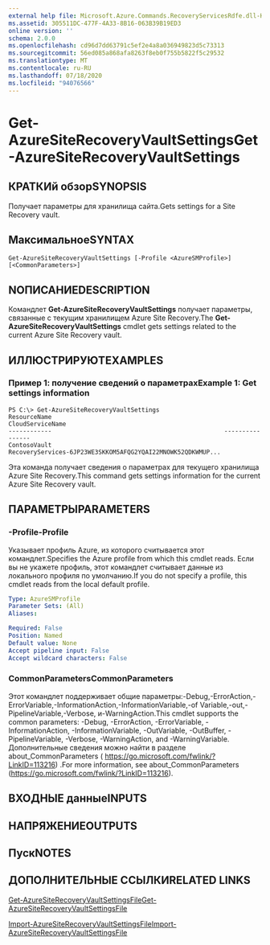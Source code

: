 ```yaml
---
external help file: Microsoft.Azure.Commands.RecoveryServicesRdfe.dll-Help.xml
ms.assetid: 305511DC-477F-4A33-8B16-063B39B19ED3
online version: ''
schema: 2.0.0
ms.openlocfilehash: cd96d7dd63791c5ef2e4a8a036949823d5c73313
ms.sourcegitcommit: 56ed085a868afa8263f8eb0f755b5822f5c29532
ms.translationtype: MT
ms.contentlocale: ru-RU
ms.lasthandoff: 07/18/2020
ms.locfileid: "94076566"
---
```

# <span data-ttu-id="7779e-101">Get-AzureSiteRecoveryVaultSettings</span><span class="sxs-lookup"><span data-stu-id="7779e-101">Get-AzureSiteRecoveryVaultSettings</span></span>

## <span data-ttu-id="7779e-102">КРАТКИй обзор</span><span class="sxs-lookup"><span data-stu-id="7779e-102">SYNOPSIS</span></span>
<span data-ttu-id="7779e-103">Получает параметры для хранилища сайта.</span><span class="sxs-lookup"><span data-stu-id="7779e-103">Gets settings for a Site Recovery vault.</span></span>

## <span data-ttu-id="7779e-104">Максимальное</span><span class="sxs-lookup"><span data-stu-id="7779e-104">SYNTAX</span></span>

```
Get-AzureSiteRecoveryVaultSettings [-Profile <AzureSMProfile>] [<CommonParameters>]
```

## <span data-ttu-id="7779e-105">NОПИСАНИЕ</span><span class="sxs-lookup"><span data-stu-id="7779e-105">DESCRIPTION</span></span>
<span data-ttu-id="7779e-106">Командлет **Get-AzureSiteRecoveryVaultSettings** получает параметры, связанные с текущим хранилищем Azure Site Recovery.</span><span class="sxs-lookup"><span data-stu-id="7779e-106">The **Get-AzureSiteRecoveryVaultSettings** cmdlet gets settings related to the current Azure Site Recovery vault.</span></span>

## <span data-ttu-id="7779e-107">ИЛЛЮСТРИРУЮТ</span><span class="sxs-lookup"><span data-stu-id="7779e-107">EXAMPLES</span></span>

### <span data-ttu-id="7779e-108">Пример 1: получение сведений о параметрах</span><span class="sxs-lookup"><span data-stu-id="7779e-108">Example 1: Get settings information</span></span>
```
PS C:\> Get-AzureSiteRecoveryVaultSettings
ResourceName                                                CloudServiceName
------------                                                ----------------
ContosoVault                                                RecoveryServices-6JP23WE3SKKOM5AFQG2YQAI22MNOWK52QDKWMUP...
```

<span data-ttu-id="7779e-109">Эта команда получает сведения о параметрах для текущего хранилища Azure Site Recovery.</span><span class="sxs-lookup"><span data-stu-id="7779e-109">This command gets settings information for the current  Azure Site Recovery vault.</span></span>

## <span data-ttu-id="7779e-110">ПАРАМЕТРЫ</span><span class="sxs-lookup"><span data-stu-id="7779e-110">PARAMETERS</span></span>

### <span data-ttu-id="7779e-111">-Profile</span><span class="sxs-lookup"><span data-stu-id="7779e-111">-Profile</span></span>
<span data-ttu-id="7779e-112">Указывает профиль Azure, из которого считывается этот командлет.</span><span class="sxs-lookup"><span data-stu-id="7779e-112">Specifies the Azure profile from which this cmdlet reads.</span></span>
<span data-ttu-id="7779e-113">Если вы не укажете профиль, этот командлет считывает данные из локального профиля по умолчанию.</span><span class="sxs-lookup"><span data-stu-id="7779e-113">If you do not specify a profile, this cmdlet reads from the local default profile.</span></span>

```yaml
Type: AzureSMProfile
Parameter Sets: (All)
Aliases: 

Required: False
Position: Named
Default value: None
Accept pipeline input: False
Accept wildcard characters: False
```

### <span data-ttu-id="7779e-114">CommonParameters</span><span class="sxs-lookup"><span data-stu-id="7779e-114">CommonParameters</span></span>
<span data-ttu-id="7779e-115">Этот командлет поддерживает общие параметры:-Debug,-ErrorAction,-ErrorVariable,-InformationAction,-InformationVariable,-of Variable,-out,-PipelineVariable,-Verbose, и-WarningAction.</span><span class="sxs-lookup"><span data-stu-id="7779e-115">This cmdlet supports the common parameters: -Debug, -ErrorAction, -ErrorVariable, -InformationAction, -InformationVariable, -OutVariable, -OutBuffer, -PipelineVariable, -Verbose, -WarningAction, and -WarningVariable.</span></span> <span data-ttu-id="7779e-116">Дополнительные сведения можно найти в разделе about_CommonParameters ( https://go.microsoft.com/fwlink/?LinkID=113216) .</span><span class="sxs-lookup"><span data-stu-id="7779e-116">For more information, see about_CommonParameters (https://go.microsoft.com/fwlink/?LinkID=113216).</span></span>

## <span data-ttu-id="7779e-117">ВХОДНЫЕ данные</span><span class="sxs-lookup"><span data-stu-id="7779e-117">INPUTS</span></span>

## <span data-ttu-id="7779e-118">НАПРЯЖЕНИЕ</span><span class="sxs-lookup"><span data-stu-id="7779e-118">OUTPUTS</span></span>

## <span data-ttu-id="7779e-119">Пуск</span><span class="sxs-lookup"><span data-stu-id="7779e-119">NOTES</span></span>

## <span data-ttu-id="7779e-120">ДОПОЛНИТЕЛЬНЫЕ ССЫЛКИ</span><span class="sxs-lookup"><span data-stu-id="7779e-120">RELATED LINKS</span></span>

[<span data-ttu-id="7779e-121">Get-AzureSiteRecoveryVaultSettingsFile</span><span class="sxs-lookup"><span data-stu-id="7779e-121">Get-AzureSiteRecoveryVaultSettingsFile</span></span>](./Get-AzureSiteRecoveryVaultSettingsFile.md)

[<span data-ttu-id="7779e-122">Import-AzureSiteRecoveryVaultSettingsFile</span><span class="sxs-lookup"><span data-stu-id="7779e-122">Import-AzureSiteRecoveryVaultSettingsFile</span></span>](./Import-AzureSiteRecoveryVaultSettingsFile.md)


